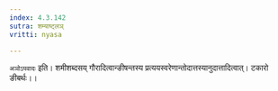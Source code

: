 ```yaml
---
index: 4.3.142
sutra: शम्याष्ट्लञ्
vritti: nyasa

---
```

`अञोऽपवादः` इति। शमीशब्दसय् गौरादित्वान्ङीषन्तस्य प्रत्ययस्वरेणान्तोदात्तस्यानुदात्तादित्वात्। टकारो ङीबर्थः।।